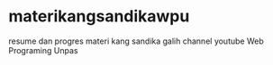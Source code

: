 # materikangsandikawpu
resume dan progres materi kang sandika galih channel youtube Web Programing Unpas

